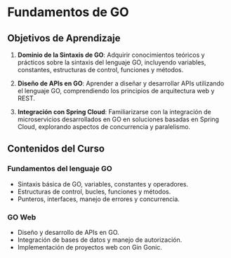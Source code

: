 # Fundamentos de GO

## Objetivos de Aprendizaje

1. **Dominio de la Sintaxis de GO**: Adquirir conocimientos teóricos y prácticos sobre la sintaxis del lenguaje GO, incluyendo variables, constantes, estructuras de control, funciones y métodos.

2. **Diseño de APIs en GO**: Aprender a diseñar y desarrollar APIs utilizando el lenguaje GO, comprendiendo los principios de arquitectura web y REST.

3. **Integración con Spring Cloud**: Familiarizarse con la integración de microservicios desarrollados en GO en soluciones basadas en Spring Cloud, explorando aspectos de concurrencia y paralelismo.

## Contenidos del Curso

### Fundamentos del lenguaje GO
- Sintaxis básica de GO, variables, constantes y operadores.
- Estructuras de control, bucles, funciones y métodos.
- Punteros, interfaces, manejo de errores y concurrencia.

### GO Web
- Diseño y desarrollo de APIs en GO.
- Integración de bases de datos y manejo de autorización.
- Implementación de proyectos web con Gin Gonic.
